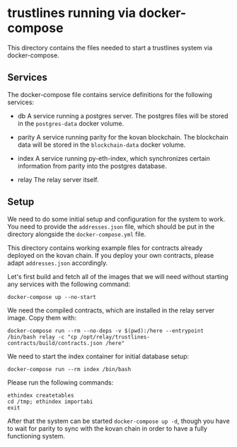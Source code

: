 # trustlines running via docker-compose

This directory contains the files needed to start a trustlines system via
docker-compose.

## Services
The docker-compose file contains service definitions for the following services:

- db
A service running a postgres server. The postgres files will be stored in the
`postgres-data` docker volume.

- parity
A service running parity for the kovan blockchain. The blockchain data will be
stored in the `blockchain-data` docker volume.

- index
A service running py-eth-index, which synchronizes certain information from parity into the postgres database.

- relay
The relay server itself.

## Setup
We need to do some initial setup and configuration for the system to work. You
need to provide the `addresses.json` file, which should be put in the directory
alongside the `docker-compose.yml` file.

This directory contains working example files for contracts already deployed on
the kovan chain. If you deploy your own contracts, please adapt `addresses.json`
accordingly.

Let's first build and fetch all of the images that we will need without starting
any services with the following command:

```
docker-compose up --no-start
```

We need the compiled contracts, which are installed in the relay server image. Copy them with:
```
docker-compose run --rm --no-deps -v $(pwd):/here --entrypoint /bin/bash relay -c "cp /opt/relay/trustlines-contracts/build/contracts.json /here"
```

We need to start the index container for initial database setup:
```
docker-compose run --rm index /bin/bash
```

Please run the following commands:
```
ethindex createtables
cd /tmp; ethindex importabi
exit
```

After that the system can be started `docker-compose up -d`, though you have to
wait for parity to sync with the kovan chain in order to have a fully
functioning system.
